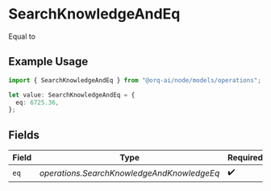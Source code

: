 # SearchKnowledgeAndEq

Equal to

## Example Usage

```typescript
import { SearchKnowledgeAndEq } from "@orq-ai/node/models/operations";

let value: SearchKnowledgeAndEq = {
  eq: 6725.36,
};
```

## Fields

| Field                                      | Type                                       | Required                                   | Description                                |
| ------------------------------------------ | ------------------------------------------ | ------------------------------------------ | ------------------------------------------ |
| `eq`                                       | *operations.SearchKnowledgeAndKnowledgeEq* | :heavy_check_mark:                         | N/A                                        |